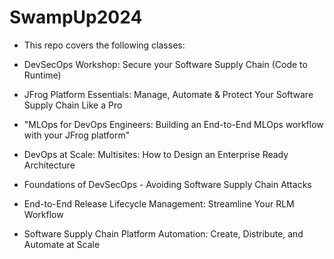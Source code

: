 # SwampUp2024

- This repo covers the following classes:

- DevSecOps Workshop: Secure your Software Supply Chain (Code to Runtime)
- JFrog Platform Essentials: Manage, Automate & Protect Your Software Supply Chain Like a Pro
- "MLOps for DevOps Engineers: Building an End-to-End MLOps workflow with your JFrog platform"
- DevOps at Scale: Multisites: How to Design an Enterprise Ready Architecture
- Foundations of DevSecOps - Avoiding Software Supply Chain Attacks
- End-to-End Release Lifecycle Management: Streamline Your RLM Workflow
- Software Supply Chain Platform Automation: Create, Distribute, and Automate at Scale